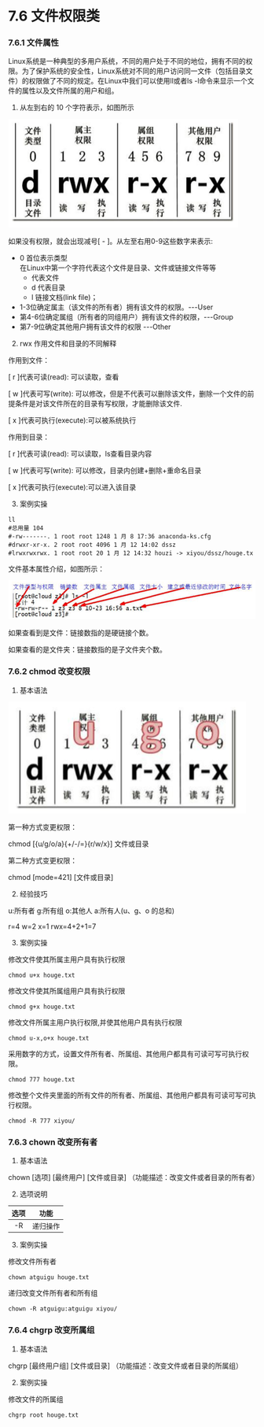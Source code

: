 # 7.6 文件权限类

### 7.6.1 文件属性

Linux系统是一种典型的多用户系统，不同的用户处于不同的地位，拥有不同的权限。为了保护系统的安全性，Linux系统对不同的用户访问同一文件（包括目录文件）的权限做了不同的规定。在Linux中我们可以使用ll或者ls -l命令来显示一个文件的属性以及文件所属的用户和组。

1. 从左到右的 10 个字符表示，如图所示

![img.png](img.png)

如果没有权限，就会出现减号[ - ]。从左至右用0-9这些数字来表示:

  * 0 首位表示类型  
  在Linux中第一个字符代表这个文件是目录、文件或链接文件等等
    - 代表文件  
    - d 代表目录
    - l 链接文档(link file)；
  * 1-3位确定属主（该文件的所有者）拥有该文件的权限。---User
  * 第4-6位确定属组（所有者的同组用户）拥有该文件的权限，---Group
  * 第7-9位确定其他用户拥有该文件的权限 ---Other

2. rwx 作用文件和目录的不同解释

作用到文件：

[ r ]代表可读(read): 可以读取，查看

[ w ]代表可写(write): 可以修改，但是不代表可以删除该文件，删除一个文件的前提条件是对该文件所在的目录有写权限，才能删除该文件.

[ x ]代表可执行(execute):可以被系统执行

作用到目录：

[ r ]代表可读(read): 可以读取，ls查看目录内容

[ w ]代表可写(write): 可以修改，目录内创建+删除+重命名目录

[ x ]代表可执行(execute):可以进入该目录

3. 案例实操

```shell
ll
#总用量 104
#-rw-------. 1 root root 1248 1 月 8 17:36 anaconda-ks.cfg
#drwxr-xr-x. 2 root root 4096 1 月 12 14:02 dssz
#lrwxrwxrwx. 1 root root 20 1 月 12 14:32 houzi -> xiyou/dssz/houge.tx
```

文件基本属性介绍，如图所示：

![img_1.png](img_1.png)


如果查看到是文件：链接数指的是硬链接个数。

如果查看的是文件夹：链接数指的是子文件夹个数。

### 7.6.2 chmod 改变权限

1. 基本语法

![img_2.png](img_2.png)

第一种方式变更权限：

chmod [{u/g/o/a}{+/-/=}{r/w/x}] 文件或目录

第二种方式变更权限：

chmod [mode=421] [文件或目录]

2. 经验技巧

u:所有者 g:所有组 o:其他人 a:所有人(u、g、o 的总和)

r=4 w=2 x=1 rwx=4+2+1=7

3. 案例实操

修改文件使其所属主用户具有执行权限

```shell
chmod u+x houge.txt
```

修改文件使其所属组用户具有执行权限

```shell
chmod g+x houge.txt
```

修改文件所属主用户执行权限,并使其他用户具有执行权限

```shell
chmod u-x,o+x houge.txt
```

采用数字的方式，设置文件所有者、所属组、其他用户都具有可读可写可执行权限。

```shell
chmod 777 houge.txt
```

修改整个文件夹里面的所有文件的所有者、所属组、其他用户都具有可读可写可执行权限。

```shell
chmod -R 777 xiyou/
```

### 7.6.3 chown 改变所有者

1. 基本语法

chown [选项] [最终用户] [文件或目录] （功能描述：改变文件或者目录的所有者）

2. 选项说明

| 选项  |  功能  |
|:---:|:----:|
| -R  | 递归操作 |

3. 案例实操

修改文件所有者

```shell
chown atguigu houge.txt
```

递归改变文件所有者和所有组

```shell
chown -R atguigu:atguigu xiyou/
```

### 7.6.4 chgrp 改变所属组

1. 基本语法

chgrp [最终用户组] [文件或目录] （功能描述：改变文件或者目录的所属组）

2. 案例实操

修改文件的所属组

```shell
chgrp root houge.txt
```